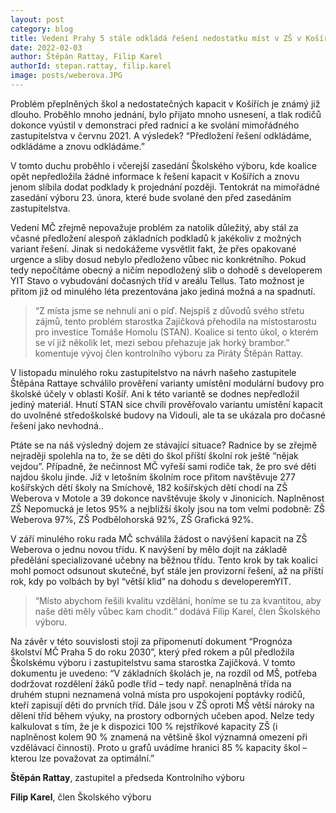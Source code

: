 ```yaml
---
layout: post
category: blog
title: Vedení Prahy 5 stále odkládá řešení nedostatku míst v ZŠ v Košířích
date: 2022-02-03
author: Štěpán Rattay, Filip Karel
authorId: stepan.rattay, filip.karel
image: posts/weberova.JPG
---
```


Problém přeplněných škol a nedostatečných kapacit v Košířích je známý již dlouho. Proběhlo mnoho jednání, bylo přijato mnoho usnesení, a tlak rodičů dokonce vyústil v demonstraci před radnicí a ke svolání mimořádného zastupitelstva v červnu 2021. A výsledek? “Předložení řešení odkládáme, odkládáme a znovu odkládáme.”


V tomto duchu proběhlo i včerejší zasedání Školského výboru, kde koalice opět nepředložila žádné informace k řešení kapacit v Košířích a znovu jenom slíbila dodat podklady k projednání později. Tentokrát na mimořádné zasedání výboru 23. února, které bude svolané den před zasedáním zastupitelstva.


Vedení MČ zřejmě nepovažuje problém za natolik důležitý, aby stál za včasné předložení alespoň základních podkladů  k jakékoliv z možných variant řešení. Jinak si nedokážeme vysvětlit fakt, že přes opakované urgence a sliby dosud nebylo předloženo vůbec nic konkrétního. Pokud tedy nepočítáme obecný a ničím nepodložený slib o dohodě s developerem YIT Stavo o vybudování dočasných tříd v areálu Tellus. Tato možnost je přitom již od minulého léta prezentována jako jediná možná a na spadnutí. 


> “Z místa jsme se nehnuli ani o píď. Nejspíš z důvodů svého střetu zájmů, tento problém starostka Zajíčková přehodila na místostarostu pro investice Tomáše Homolu (STAN).  Koalice si tento úkol, o kterém se ví již několik let, mezi sebou přehazuje jak horký brambor.” komentuje vývoj člen kontrolního výboru za Piráty Štěpán Rattay.


V listopadu minulého roku zastupitelstvo na návrh našeho zastupitele Štěpána Rattaye schválilo prověření varianty umístění modulární budovy pro školské účely v oblasti Košíř. Ani k této variantě se dodnes nepředložil jediný materiál. Hnutí STAN sice chvíli prověřovalo variantu umístění kapacit do uvolněné středoškolské budovy na Vidouli, ale ta se ukázala pro dočasné řešení jako nevhodná..


Ptáte se na náš výsledný dojem ze stávající situace? Radnice by se zřejmě nejraději spolehla  na to, že se děti do škol příští školní rok ještě “nějak vejdou”. Případně, že nečinnost MČ vyřeší sami rodiče tak, že pro své děti najdou školu jinde. Již v letošním školním roce přitom navštěvuje 277 košířských dětí školy na Smíchově, 182 košířských dětí chodí na ZŠ Weberova v Motole a 39 dokonce navštěvuje školy v Jinonicích.
Naplněnost ZŠ Nepomucká je letos 95% a nejbližší školy jsou na tom velmi podobně: ZŠ Weberova 97%, ZŠ Podbělohorská 92%, ZŠ Grafická 92%.


V září minulého roku rada MČ schválila žádost o navýšení kapacit na ZŠ Weberova o jednu novou třídu. K navýšení by mělo dojít na základě předělání specializované učebny na běžnou třídu. Tento krok by tak  koalici mohl pomoct odsunout skutečné, byť stále jen provizorní řešení, až na příští rok, kdy po volbách by byl “větší klid” na dohodu s developeremYIT.


> “Místo abychom řešili kvalitu vzdělání, honíme se tu za kvantitou, aby naše děti měly vůbec kam chodit.” dodává Filip Karel, člen Školského výboru.


Na závěr v této souvislosti stojí za připomenutí dokument “Prognóza školství MČ Praha 5 do roku 2030”, který před rokem a půl předložila Školskému výboru i zastupitelstvu sama starostka Zajíčková. V tomto dokumentu je uvedeno: “V základních školách je, na rozdíl od MŠ, potřeba dodržovat rozdělení žáků podle tříd – tedy např. nenaplněná třída na druhém stupni neznamená volná místa pro uspokojení poptávky rodičů, kteří zapisují děti do prvních tříd. Dále jsou v ZŠ oproti MŠ větší nároky na dělení tříd během výuky, na prostory odborných učeben apod. Nelze tedy kalkulovat s tím, že je k dispozici 100 % rejstříkové kapacity ZŠ (i naplněnost kolem 90 % znamená na většině škol významná omezení při vzdělávací činnosti). Proto u grafů uvádíme hranici 85 % kapacity škol – kterou lze považovat za optimální.”


**Štěpán Rattay**, zastupitel a předseda Kontrolního výboru

**Filip Karel**, člen Školského výboru
